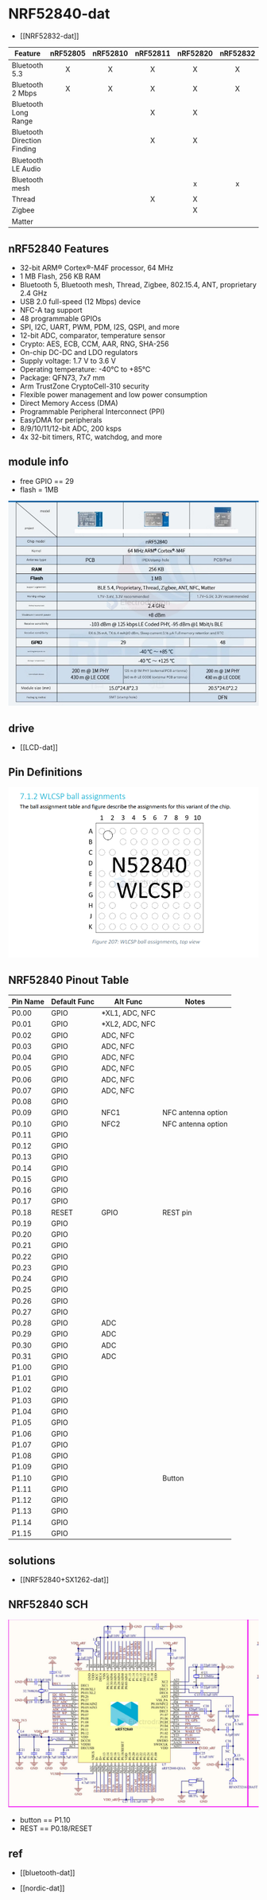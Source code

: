 
# NRF52840-dat

- [[NRF52832-dat]]


| Feature                     | nRF52805 | nRF52810 | nRF52811 | nRF52820 | nRF52832 | nRF52833 | nRF52840 | nRF5340 |
| --------------------------- | :------: | :------: | :------: | :------: | :------: | :------: | :------: | :-----: |
| Bluetooth 5.3               |    X     |    X     |    X     |    X     |    X     |    X     |    X     |    X    |
| Bluetooth 2 Mbps            |    X     |    X     |    X     |    X     |    X     |    X     |    X     |    X    |
| Bluetooth Long Range        |          |          |    X     |    X     |          |    x     |    x     |    x    |
| Bluetooth Direction Finding |          |          |    X     |    X     |          |    X     |          |    x    |
| Bluetooth LE Audio          |          |          |          |          |          |          |          |    X    |
| Bluetooth mesh              |          |          |          |    x     |    x     |    x     |    x     |    X    |
| Thread                      |          |          |    X     |    X     |          |    x     |    x     |    X    |
| Zigbee                      |          |          |          |    X     |          |    x     |    x     |    X    |
| Matter                      |          |          |          |          |          |          |    X     |    X    |


## nRF52840 Features

- 32-bit ARM® Cortex®-M4F processor, 64 MHz
- 1 MB Flash, 256 KB RAM
- Bluetooth 5, Bluetooth mesh, Thread, Zigbee, 802.15.4, ANT, proprietary 2.4 GHz
- USB 2.0 full-speed (12 Mbps) device
- NFC-A tag support
- 48 programmable GPIOs
- SPI, I2C, UART, PWM, PDM, I2S, QSPI, and more
- 12-bit ADC, comparator, temperature sensor
- Crypto: AES, ECB, CCM, AAR, RNG, SHA-256
- On-chip DC-DC and LDO regulators
- Supply voltage: 1.7 V to 3.6 V
- Operating temperature: -40°C to +85°C
- Package: QFN73, 7x7 mm
- Arm TrustZone CryptoCell-310 security
- Flexible power management and low power consumption
- Direct Memory Access (DMA)
- Programmable Peripheral Interconnect (PPI)
- EasyDMA for peripherals
- 8/9/10/11/12-bit ADC, 200 ksps
- 4x 32-bit timers, RTC, watchdog, and more


## module info 

- free GPIO == 29 
- flash = 1MB 

![](2025-06-19-13-53-11.png)

## drive 

- [[LCD-dat]]

## Pin Definitions 

![](2025-07-09-14-30-21.png)

## NRF52840 Pinout Table

| Pin Name | Default Func | Alt Func       | Notes              |
| -------- | ------------ | -------------- | ------------------ |
| P0.00    | GPIO         | *XL1, ADC, NFC |                    |
| P0.01    | GPIO         | *XL2, ADC, NFC |                    |
| P0.02    | GPIO         | ADC, NFC       |                    |
| P0.03    | GPIO         | ADC, NFC       |                    |
| P0.04    | GPIO         | ADC, NFC       |                    |
| P0.05    | GPIO         | ADC, NFC       |                    |
| P0.06    | GPIO         | ADC, NFC       |                    |
| P0.07    | GPIO         | ADC, NFC       |                    |
| P0.08    | GPIO         |                |                    |
| P0.09    | GPIO         | NFC1           | NFC antenna option |
| P0.10    | GPIO         | NFC2           | NFC antenna option |
| P0.11    | GPIO         |                |                    |
| P0.12    | GPIO         |                |                    |
| P0.13    | GPIO         |                |                    |
| P0.14    | GPIO         |                |                    |
| P0.15    | GPIO         |                |                    |
| P0.16    | GPIO         |                |                    |
| P0.17    | GPIO         |                |                    |
| P0.18    | RESET        | GPIO           | REST pin           |
| P0.19    | GPIO         |                |                    |
| P0.20    | GPIO         |                |                    |
| P0.21    | GPIO         |                |                    |
| P0.22    | GPIO         |                |                    |
| P0.23    | GPIO         |                |                    |
| P0.24    | GPIO         |                |                    |
| P0.25    | GPIO         |                |                    |
| P0.26    | GPIO         |                |                    |
| P0.27    | GPIO         |                |                    |
| P0.28    | GPIO         | ADC            |                    |
| P0.29    | GPIO         | ADC            |                    |
| P0.30    | GPIO         | ADC            |                    |
| P0.31    | GPIO         | ADC            |                    |
| P1.00    | GPIO         |                |                    |
| P1.01    | GPIO         |                |                    |
| P1.02    | GPIO         |                |                    |
| P1.03    | GPIO         |                |                    |
| P1.04    | GPIO         |                |                    |
| P1.05    | GPIO         |                |                    |
| P1.06    | GPIO         |                |                    |
| P1.07    | GPIO         |                |                    |
| P1.08    | GPIO         |                |                    |
| P1.09    | GPIO         |                |                    |
| P1.10    | GPIO         |                | Button             |
| P1.11    | GPIO         |                |                    |
| P1.12    | GPIO         |                |                    |
| P1.13    | GPIO         |                |                    |
| P1.14    | GPIO         |                |                    |
| P1.15    | GPIO         |                |                    |



## solutions 

- [[NRF52840+SX1262-dat]]

## NRF52840 SCH 


![](2025-07-09-12-46-39.png)

- button == P1.10 
- REST == P0.18/RESET 





## ref 

- [[bluetooth-dat]]

- [[nordic-dat]]